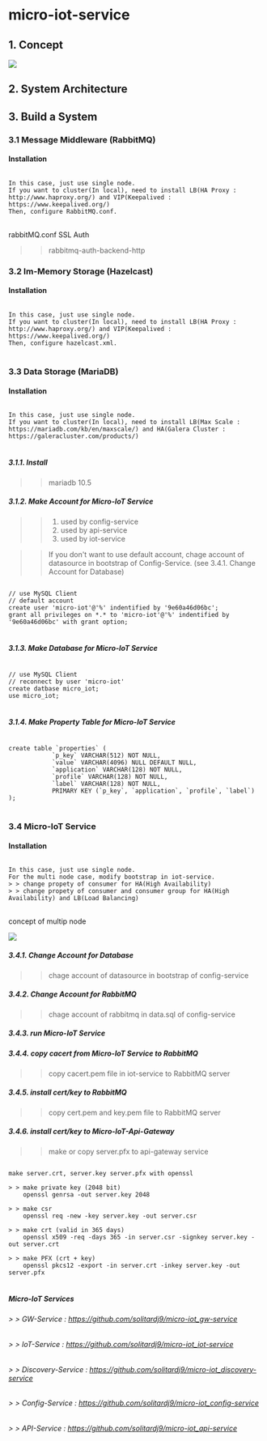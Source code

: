 # micro-iot-service

## 1. Concept
<div>
  <img src="https://user-images.githubusercontent.com/24906833/90782997-7d6b1700-e33a-11ea-87a5-3e0abad79102.png">
</div>
  
## 2. System Architecture

## 3. Build a System
### 3.1 Message Middleware (RabbitMQ)
#### Installation
<pre>
<code>
In this case, just use single node.
If you want to cluster(In local), need to install LB(HA Proxy : http://www.haproxy.org/) and VIP(Keepalived : https://www.keepalived.org/)
Then, configure RabbitMQ.conf.
</code>
</pre>

rabbitMQ.conf
SSL
Auth
> > rabbitmq-auth-backend-http

### 3.2 Im-Memory Storage (Hazelcast)
#### Installation
<pre>
<code>
In this case, just use single node.
If you want to cluster(In local), need to install LB(HA Proxy : http://www.haproxy.org/) and VIP(Keepalived : https://www.keepalived.org/)
Then, configure hazelcast.xml.
</code>
</pre>

### 3.3 Data Storage (MariaDB)
#### Installation
<pre>
<code>
In this case, just use single node.
If you want to cluster(In local), need to install LB(Max Scale : https://mariadb.com/kb/en/maxscale/) and HA(Galera Cluster : https://galeracluster.com/products/)
</code>
</pre>
##### 3.1.1. Install
> > mariadb 10.5

##### 3.1.2. Make Account for Micro-IoT Service
> > 1) used by config-service
> > 2) used by api-service
> > 3) used by iot-service

> > If you don't want to use default account, chage account of datasource in bootstrap of Config-Service. (see 3.4.1. Change Account for Database)
> > 
<pre>
<code>
// use MySQL Client
// default account
create user 'micro-iot'@'%' indentified by '9e60a46d06bc';
grant all privileges on *.* to 'micro-iot'@'%' indentified by '9e60a46d06bc' with grant option;
</code>
</pre>

##### 3.1.3. Make Database for Micro-IoT Service
<pre>
<code>
// use MySQL Client
// reconnect by user 'micro-iot'
create datbase micro_iot;
use micro_iot;
</code>
</pre>

##### 3.1.4. Make Property Table for Micro-IoT Service
<pre>
<code>
create table `properties` (
			`p_key` VARCHAR(512) NOT NULL,
			`value` VARCHAR(4096) NULL DEFAULT NULL,
			`application` VARCHAR(128) NOT NULL,
			`profile` VARCHAR(128) NOT NULL,
			`label` VARCHAR(128) NOT NULL,
			PRIMARY KEY (`p_key`, `application`, `profile`, `label`)
);
</code>
</pre>

### 3.4 Micro-IoT Service
#### Installation
<pre>
<code>
In this case, just use single node.
For the multi node case, modify bootstrap in iot-service.
> > change propety of consumer for HA(High Availability)
> > change propety of consumer and consumer group for HA(High Availability) and LB(Load Balancing)
</code>
</pre>
concept of multip node
<div>
  <img src="https://user-images.githubusercontent.com/24906833/90783213-c4590c80-e33a-11ea-8c28-2bba7619a37f.png">
</div>

##### 3.4.1. Change Account for Database
> > chage account of datasource in bootstrap of config-service

##### 3.4.2. Change Account for RabbitMQ
> > chage account of rabbitmq in data.sql of config-service

##### 3.4.3. run Micro-IoT Service

##### 3.4.4. copy cacert from Micro-IoT Service to RabbitMQ
> > copy cacert.pem file in iot-service to RabbitMQ server

##### 3.4.5. install cert/key to RabbitMQ
> > copy cert.pem and key.pem file to RabbitMQ server

##### 3.4.6. install cert/key to Micro-IoT-Api-Gateway
> > make or copy server.pfx to api-gateway service
<pre>
<code>
make server.crt, server.key server.pfx with openssl

> > make private key (2048 bit)
	openssl genrsa -out server.key 2048
	
> > make csr
	openssl req -new -key server.key -out server.csr
	
> > make crt (valid in 365 days)
	openssl x509 -req -days 365 -in server.csr -signkey server.key -out server.crt
	
> > make PFX (crt + key)
	openssl pkcs12 -export -in server.crt -inkey server.key -out server.pfx
</code>
</pre>



##### Micro-IoT Services
###### > > GW-Service : https://github.com/solitardj9/micro-iot_gw-service
###### > > IoT-Service : https://github.com/solitardj9/micro-iot_iot-service
###### > > Discovery-Service : https://github.com/solitardj9/micro-iot_discovery-service
###### > > Config-Service : https://github.com/solitardj9/micro-iot_config-service
###### > > API-Service : https://github.com/solitardj9/micro-iot_api-service





